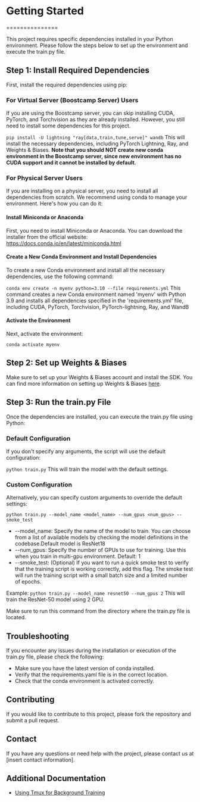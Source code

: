 # Getting Started
===============

This project requires specific dependencies installed in your Python environment. Please follow the steps below to set up the environment and execute the train.py file.

## Step 1: Install Required Dependencies
First, install the required dependencies using pip:

### For Virtual Server (Boostcamp Server) Users
If you are using the Boostcamp server, you can skip installing CUDA, PyTorch, and Torchvision as they are already installed. However, you still need to install some dependencies for this project.

```pip install -U lightning "ray[data,train,tune,serve]" wandb```
This will install the necessary dependencies, including PyTorch Lightning, Ray, and Weights & Biases. **Note that you should NOT create new conda environment in the Boostcamp server, since new environment has no CUDA support and it cannot be installed by default.**

### For Physical Server Users
If you are installing on a physical server, you need to install all dependencies from scratch. We recommend using conda to manage your environment. Here's how you can do it:

#### Install Miniconda or Anaconda
First, you need to install Miniconda or Anaconda. You can download the installer from the official website: https://docs.conda.io/en/latest/miniconda.html

#### Create a New Conda Environment and Install Dependencies
To create a new Conda environment and install all the necessary dependencies, use the following command:

```conda env create -n myenv python=3.10 --file requirements.yml```
This command creates a new Conda environment named 'myenv' with Python 3.9 and installs all dependencies specified in the 'requirements.yml' file, including CUDA, PyTorch, Torchvision, PyTorch-lightning, Ray, and WandB

#### Activate the Environment
Next, activate the environment:

```conda activate myenv```

## Step 2: Set up Weights & Biases
Make sure to set up your Weights & Biases account and install the SDK. You can find more information on setting up Weights & Biases [here](https://docs.wandb.ai/ko/quickstart).

## Step 3: Run the train.py File
Once the dependencies are installed, you can execute the train.py file using Python:

### Default Configuration
If you don't specify any arguments, the script will use the default configuration:

```python train.py```
This will train the model with the default settings.

### Custom Configuration
Alternatively, you can specify custom arguments to override the default settings:

```python train.py --model_name <model_name> --num_gpus <num_gpus> --smoke_test```
- --model_name: Specify the name of the model to train. You can choose from a list of available models by checking the model definitions in the codebase.Default model is ResNet18
- --num_gpus: Specify the number of GPUs to use for training. Use this when you train in multi-gpu environment. Default: 1
- --smoke_test: (Optional) If you want to run a quick smoke test to verify that the training script is working correctly, add this flag. The smoke test will run the training script with a small batch size and a limited number of epochs.

Example:
```python train.py --model_name resnet50 --num_gpus 2```
This will train the ResNet-50 model using 2 GPU.

Make sure to run this command from the directory where the train.py file is located.

## Troubleshooting
If you encounter any issues during the installation or execution of the train.py file, please check the following:

- Make sure you have the latest version of conda installed.
- Verify that the requirements.yaml file is in the correct location.
- Check that the conda environment is activated correctly.

## Contributing
If you would like to contribute to this project, please fork the repository and submit a pull request.

## Contact
If you have any questions or need help with the project, please contact us at [insert contact information].

## Additional Documentation

* [Using Tmux for Background Training](using_tmux_for_background_training.md)